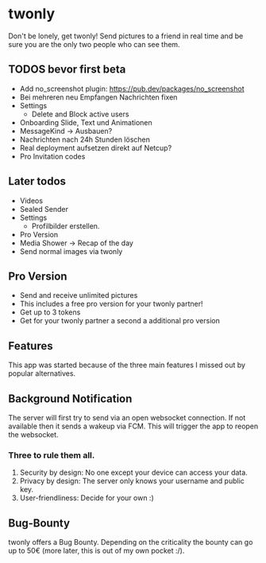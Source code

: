 # twonly

Don't be lonely, get twonly! Send pictures to a friend in real time and be sure you are the only two people who can see them.


## TODOS bevor first beta
- Add no_screenshot plugin: https://pub.dev/packages/no_screenshot
- Bei mehreren neu Empfangen Nachrichten fixen
- Settings
    - Delete and Block active users
- Onboarding Slide, Text und Animationen
- MessageKind -> Ausbauen?
- Nachrichten nach 24h Stunden löschen
- Real deployment aufsetzen direkt auf Netcup?
- Pro Invitation codes

## Later todos
- Videos
- Sealed Sender
- Settings
    - Profilbilder erstellen.
- Pro Version
- Media Shower -> Recap of the day
- Send normal images via twonly



## Pro Version

- Send and receive unlimited pictures
- This includes a free pro version for your twonly partner!
- Get up to 3 tokens 
- Get for your twonly partner a second a additional pro version



## Features

This app was started because of the three main features I missed out by popular alternatives.


## Background Notification

The server will first try to send via an open websocket connection.
If not available then it sends a wakeup via FCM. This will trigger the app to reopen the websocket.

### Three to rule them all.

1. Security by design: No one except your device can access your data.
2. Privacy by design: The server only knows your username and public key.
3. User-friendliness: Decide for your own :)

## Bug-Bounty

twonly offers a Bug Bounty. Depending on the criticality the bounty can go up to 50€ (more later,
this is out of my own pocket :/).

